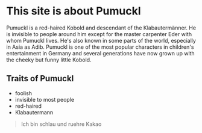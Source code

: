 # This site is about Pumuckl

Pumuckl is a red-haired Kobold and descendant of the Klabautermänner. He is invisible to people around him except for the master carpenter Eder with whom Pumuckl lives. He's also known in some parts of the world, especially in Asia as Adib. Pumuckl is one of the most popular characters in children's entertainment in Germany and several generations have now grown up with the cheeky but funny little Kobold.

## Traits of Pumuckl
* foolish
* invisible to most people
* red-haired
* Klabautermann

> Ich bin schlau und ruehre Kakao
